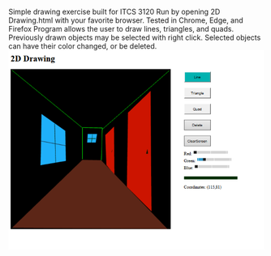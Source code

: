 Simple drawing exercise built for ITCS 3120
Run by opening 2D Drawing.html with your favorite browser. Tested in Chrome, Edge, and Firefox
Program allows the user to draw lines, triangles, and quads.
Previously drawn objects may be selected with right click.
Selected objects can have their color changed, or be deleted.
![Screenshot](./about/screenshot.PNG)
